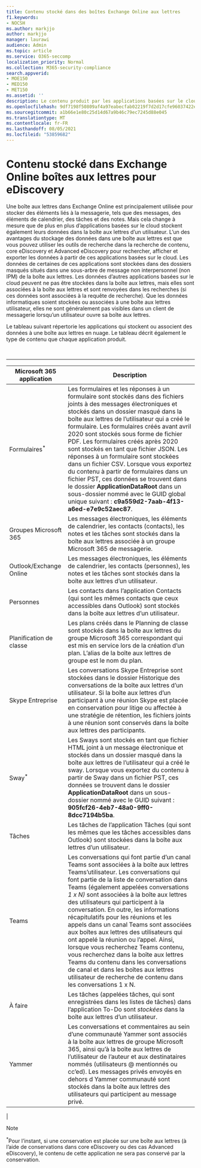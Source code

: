```yaml
---
title: Contenu stocké dans des boîtes Exchange Online aux lettres
f1.keywords:
- NOCSH
ms.author: markjjo
author: markjjo
manager: laurawi
audience: Admin
ms.topic: article
ms.service: O365-seccomp
localization_priority: Normal
ms.collection: M365-security-compliance
search.appverid:
- MOE150
- MED150
- MET150
ms.assetid: ''
description: Le contenu produit par les applications basées sur le cloud Microsoft 365 est stocké ou associé à la boîte aux lettres Exchange Online’un utilisateur. Ce contenu peut être recherché à l’aide des outils eDiscovery de Microsoft.
ms.openlocfilehash: 9df7198f50809af4a97eabecfab02219f7d2d17cfe96037422e8516fd2567a1b
ms.sourcegitcommit: a1b66e1e80c25d14d67a9b46c79ec7245d88e045
ms.translationtype: MT
ms.contentlocale: fr-FR
ms.lasthandoff: 08/05/2021
ms.locfileid: "53859682"
---
```

# <a name="content-stored-in-exchange-online-mailboxes-for-ediscovery"></a>Contenu stocké dans Exchange Online boîtes aux lettres pour eDiscovery

Une boîte aux lettres dans Exchange Online est principalement utilisée pour stocker des éléments liés à la messagerie, tels que des messages, des éléments de calendrier, des tâches et des notes. Mais cela change à mesure que de plus en plus d’applications basées sur le cloud stockent également leurs données dans la boîte aux lettres d’un utilisateur. L’un des avantages du stockage des données dans une boîte aux lettres est que vous pouvez utiliser les outils de recherche dans la recherche de contenu, core eDiscovery et Advanced eDiscovery pour rechercher, afficher et exporter les données à partir de ces applications basées sur le cloud. Les données de certaines de ces applications sont stockées dans des dossiers masqués situés dans une sous-arbre de message non interpersonnel (non IPM) de la boîte aux lettres. Les données d’autres applications basées  sur le cloud peuvent  ne pas être stockées dans la boîte aux lettres, mais elles sont associées à la boîte aux lettres et sont renvoyées dans les recherches (si ces données sont associées à la requête de recherche). Que les données informatiques soient stockées ou associées à une boîte aux lettres utilisateur, elles ne sont généralement pas visibles dans un client de messagerie lorsqu’un utilisateur ouvre sa boîte aux lettres.

Le tableau suivant répertorie les applications qui stockent ou associent des données à une boîte aux lettres en nuage. Le tableau décrit également le type de contenu que chaque application produit.

<br>

****

|Microsoft 365 application|Description|
|---|---|
|Formulaires<sup>*</sup>|Les formulaires et les réponses à un formulaire sont stockés dans des fichiers joints à des messages électroniques et stockés dans un dossier masqué dans la boîte aux lettres de l’utilisateur qui a créé le formulaire. Les formulaires créés avant avril 2020 sont stockés sous forme de fichier PDF. Les formulaires créés après 2020 sont stockés en tant que fichier JSON. Les réponses à un formulaire sont stockées dans un fichier CSV. Lorsque vous exportez du contenu à partir de formulaires dans un fichier PST, ces données se trouvent dans le dossier **ApplicationDataRoot** dans un sous-dossier nommé avec le GUID global unique suivant : **c9a559d2-7aab-4f13-a6ed-e7e9c52aec87**.|
|Groupes Microsoft 365|Les messages électroniques, les éléments de calendrier, les contacts (contacts), les notes et les tâches sont stockés dans la boîte aux lettres associée à un groupe Microsoft 365 de messagerie.|
|Outlook/Exchange Online|Les messages électroniques, les éléments de calendrier, les contacts (personnes), les notes et les tâches sont stockés dans la boîte aux lettres d’un utilisateur.|
|Personnes|Les contacts dans l’application Contacts (qui sont les mêmes contacts que ceux accessibles dans Outlook) sont stockés dans la boîte aux lettres d’un utilisateur.|
|Planification de classe|Les plans créés dans le Planning de classe sont stockés dans la boîte aux lettres du groupe Microsoft 365 correspondant qui est mis en service lors de la création d’un plan. L’alias de la boîte aux lettres de groupe est le nom du plan.|
|Skype Entreprise|Les conversations Skype Entreprise sont stockées dans le dossier Historique des conversations de la boîte aux lettres d’un utilisateur. Si la boîte aux lettres d’un participant à une réunion Skype est placée en conservation pour litige ou affectée à une stratégie de rétention, les fichiers joints à une réunion sont conservés dans la boîte aux lettres des participants.|
|Sway<sup>*</sup>|Les Sways sont stockés en tant que fichier HTML joint à un message électronique et stockés dans un dossier masqué dans la boîte aux lettres de l’utilisateur qui a créé le sway. Lorsque vous exportez du contenu à partir de Sway dans un fichier PST, ces données se trouvent dans le dossier **ApplicationDataRoot** dans un sous-dossier nommé avec le GUID suivant : **905fcf26-4eb7-48a0-9ff0-8dcc7194b5ba**.|
|Tâches|Les tâches de l’application Tâches (qui sont les mêmes que les tâches accessibles dans Outlook) sont stockées dans la boîte aux lettres d’un utilisateur.|
|Teams|Les conversations qui font partie d’un canal Teams sont associées à la boîte aux lettres Teams’utilisateur. Les conversations qui font partie de la liste de conversation dans Teams (également appelées conversations *1 x N)* sont associées à la boîte aux lettres des utilisateurs qui participent à la conversation. En outre, les informations récapitulatifs pour les réunions et les appels dans un canal Teams sont associées aux boîtes aux lettres des utilisateurs qui ont appelé la réunion ou l’appel. Ainsi, lorsque vous recherchez Teams contenu, vous recherchez dans la boîte aux lettres Teams du contenu dans les conversations de canal et dans les boîtes aux lettres utilisateur de recherche de contenu dans les conversations 1 x N.|
|À faire|Les tâches (appelées tâches, qui sont enregistrées dans les listes de tâches) dans l’application To-Do sont *stockées* dans la boîte aux lettres d’un utilisateur.|
|Yammer|Les conversations et commentaires au sein d’une communauté Yammer sont associés à la boîte aux lettres de groupe Microsoft 365, ainsi qu’à la boîte aux lettres de l’utilisateur de l’auteur et aux destinataires nommés (utilisateurs @ mentionnés ou cc’ed). Les messages privés envoyés en dehors d Yammer communauté sont stockés dans la boîte aux lettres des utilisateurs qui participent au message privé.|
|

> [!NOTE]
> <sup>*</sup>Pour l’instant, si une conservation est placée sur une boîte aux lettres (à l’aide de conservations dans core eDiscovery ou des cas Advanced eDiscovery), le contenu de cette application ne sera pas conservé par la conservation.
